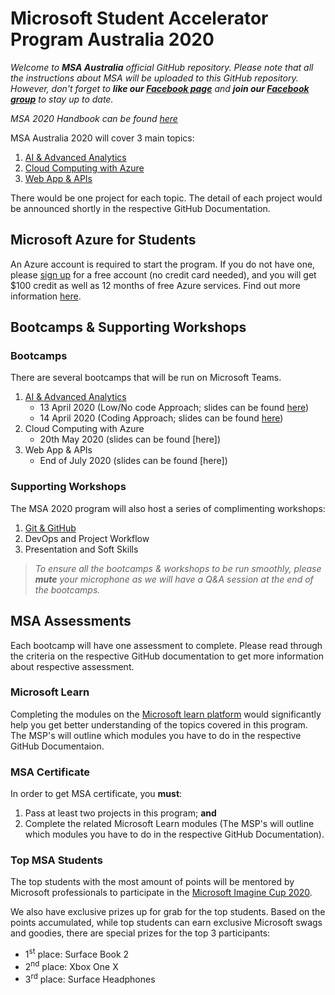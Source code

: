 # Microsoft Student Accelerator Program Australia 2020
*Welcome to **MSA Australia** official GitHub repository. Please note that all the instructions about MSA will be uploaded to this GitHub repository. However, don't forget to **like our [Facebook page](https://www.facebook.com/msaaussie/)** and **join our [Facebook group](https://www.facebook.com/groups/235821840767124/)** to stay up to date.*

*MSA 2020 Handbook can be found [here](https://aka.ms/aumsaHandbook)*

MSA Australia 2020 will cover 3 main topics: 
1) [AI & Advanced Analytics](https://github.com/AUMSA/2020-MSA-content/tree/master/AI%20%26%20Advanced%20Analytics)
2) [Cloud Computing with Azure](https://github.com/AUMSA/2020-MSA-content/tree/master/Azure%20%26%20Cloud%20Fundamentals)
3) [Web App & APIs](https://github.com/AUMSA/2020-MSA-content/tree/master/Web%20App%20%26%20APIs)
  
There would be one project for each topic. The detail of each project would be announced shortly in the respective GitHub Documentation.

## Microsoft Azure for Students
An Azure account is required to start the program. If you do not have one, please [sign up](https://github.com/AUMSA/2020-Phase-1/tree/master/Azure%20For%20Students) for a free account (no credit card needed), and you will get $100 credit as well as 12 months of free Azure services. Find out more information [here](https://azure.microsoft.com/en-us/free/students/).

## Bootcamps & Supporting Workshops
### Bootcamps
There are several bootcamps that will be run on Microsoft Teams. 
1) [AI & Advanced Analytics](https://www.facebook.com/events/220234762372121/)
   - 13 April 2020 (Low/No code Approach; slides can be found [here](https://github.com/AUMSA/2020-MSA-content/blob/master/AI%20%26%20Advanced%20Analytics/Bootcamp%20Slides/MSA-Bootcamp-13-April-Slides.pdf))
   - 14 April 2020 (Coding Approach; slides can be found [here](https://github.com/AUMSA/2020-MSA-content/blob/master/AI%20%26%20Advanced%20Analytics/Bootcamp%20Slides/MSA-Bootcamp-14-April-Slides.pdf))
2) Cloud Computing with Azure 
   - 20th May 2020 (slides can be found [here])
3) Web App & APIs
   - End of July 2020 (slides can be found [here])

### Supporting Workshops
The MSA 2020 program will also host a series of complimenting workshops:
1) [Git & GitHub](https://github.com/AUMSA/2020-MSA-content/tree/master/Workshops/Git%20%26%20GitHub)
2) DevOps and Project Workflow
3) Presentation and Soft Skills

> *To ensure all the bootcamps & workshops to be run smoothly, please **mute** your microphone as we will have a Q&A session at the end of the bootcamps.*

## MSA Assessments
Each bootcamp will have one assessment to complete. Please read through the criteria on the respective GitHub documentation to get more information about respective assessment.

###  Microsoft Learn
Completing the modules on the [Microsoft learn platform](https://docs.microsoft.com/en-us/learn/) would significantly help you get better understanding of the topics covered in this program.
The MSP's will outline which modules you have to do in the respective GitHub Documentaion.

### MSA Certificate
In order to get MSA certificate, you **must**:
1. Pass at least two projects in this program; **and**
2. Complete the related Microsoft Learn modules (The MSP's will outline which modules you have to do in the respective GitHub Documentation).

### Top MSA Students
The top students with the most amount of points will be mentored by Microsoft professionals to participate in the [Microsoft Imagine Cup 2020](https://imaginecup.microsoft.com/en-us).

We also have exclusive prizes up for grab for the top students. Based on the points accumulated, while top students can earn exclusive Microsoft swags and goodies, there are special prizes for the top 3 participants:

* 1<sup>st</sup> place: Surface Book 2
* 2<sup>nd</sup> place: Xbox One X
* 3<sup>rd</sup> place: Surface Headphones
 
